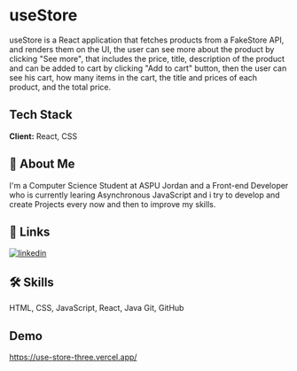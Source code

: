 
# useStore



useStore is a React application that fetches products from a FakeStore API, and renders them on the UI, the user can see more about the product by clicking "See more", that includes the price, title, description of the product and can be added to cart by clicking "Add to cart" button, then the user can see his cart, how many items in the cart, the title and prices of each product, and the total price.
## Tech Stack

**Client:** React, CSS



## 🚀 About Me
I'm a Computer Science Student at ASPU Jordan and a Front-end Developer who is currently learing Asynchronous JavaScript and i try to develop and create Projects every now and then to improve my skills.


## 🔗 Links

[![linkedin](https://img.shields.io/badge/linkedin-0A66C2?style=for-the-badge&logo=linkedin&logoColor=white)](https://www.linkedin.com/in/yazan-alqadery-b500a62a0/)



## 🛠 Skills
HTML, CSS, JavaScript, React, Java Git, GitHub


## Demo

https://use-store-three.vercel.app/

